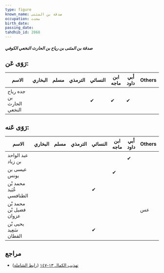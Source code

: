 ```yaml
---
type: figure
known_name: صدقة بن المثنى
occupation: محدث
birth_date:
passing_date:
tahdhib_id: 2868
---
```

##### صدقة بن المثنى بن رياح بن الحارث النخعي الكوفي

## رَوَى عَن:
| الاسم                     | البخاري | مسلم | الترمذي | النسائي | ابن ماجه | أبي داود | Others |
| ------------------------- | ------- | ---- | ------- | ------- | -------- | -------- | ------ |
| جده رياح بن الحارث النخعي |         |      |         | ✔       | ✔        | ✔        |        |
## رَوَى عَنه:
| الاسم                    | البخاري | مسلم | الترمذي | النسائي | ابن ماجه | أبي داود | Others |
| ------------------------ | ------- | ---- | ------- | ------- | -------- | -------- | ------ |
| عبد الواحد بن زياد       |         |      |         |         |          | ✔        |        |
| عيسى بن يونس             |         |      |         |         | ✔        |          |        |
| محمد بْن عُبَيد الطنافسي |         |      |         | ✔       |          |          |        |
| محمد بْن فضيل بْن عزوان  |         |      |         |         |          |          | عس     |
| يحيى بْن سَعِيد القطان   |         |      |         | ✔       |          |          |        |
## مراجع
- [تهذيب الكمال ١٣-١٤٧](obsidian://open?vault=Tahdhib-al-Kamal&file=Figures/٢٨٦٨-صدقة%20بن%20المثنى%20بن%20رياح%20بن%20الحارث%20النخعي%20الكوفي) ([رابط الشاملة](https://shamela.ws/book/3722/6528))